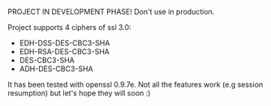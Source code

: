 PROJECT IN DEVELOPMENT PHASE! Don't use in production.

Project supports 4 ciphers of ssl 3.0:
* EDH-DSS-DES-CBC3-SHA
* EDH-RSA-DES-CBC3-SHA
* DES-CBC3-SHA
* ADH-DES-CBC3-SHA

It has been tested with openssl 0.9.7e.
Not all the features work (e.g session resumption) but let's hope they will soon :)

